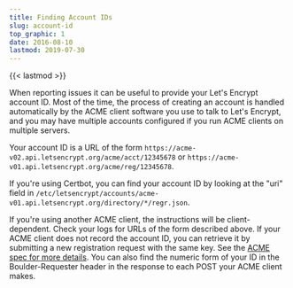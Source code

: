 ```yaml
---
title: Finding Account IDs
slug: account-id
top_graphic: 1
date: 2016-08-10
lastmod: 2019-07-30
---
```


{{< lastmod >}}

When reporting issues it can be useful to provide your Let's Encrypt account ID.
Most of the time, the process of creating an account is handled automatically by
the ACME client software you use to talk to Let's Encrypt, and you may have
multiple accounts configured if you run ACME clients on multiple servers.

Your account ID is a URL of the form
`https://acme-v02.api.letsencrypt.org/acme/acct/12345678` or
`https://acme-v01.api.letsencrypt.org/acme/reg/12345678`.

If you're using Certbot, you can find your account ID by looking at the "uri"
field in
`/etc/letsencrypt/accounts/acme-v01.api.letsencrypt.org/directory/*/regr.json`.

If you're using another ACME client, the instructions will be client-dependent.
Check your logs for URLs of the form described above. If your ACME client does
not record the account ID, you can retrieve it by submitting a new registration
request with the same key. See the [ACME spec for more
details](https://tools.ietf.org/html/rfc8555#section-7.3).
You can also find the numeric form of your ID in the Boulder-Requester header in
the response to each POST your ACME client makes.
